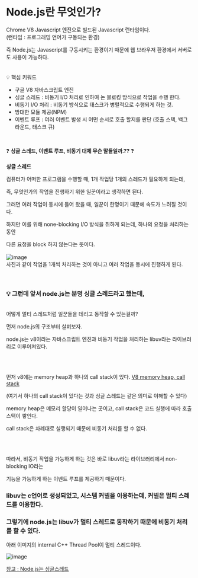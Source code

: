 # Node.js란 무엇인가?

Chrome V8 Javascript 엔진으로 빌드된 Javascript 런타임이다.<br>
(런타임 : 프로그래밍 언어가 구동되는 환경)<br>

즉 Node.js는 Javascript를 구동시키는 환경이기 때문에 웹 브라우저 환경에서 서버로도 사용이 가능하다.
<br><br><br>
💡 핵심 키워드

- 구글 V8 자바스크립트 엔진
- 싱글 스레드 : 비동기 I/O 처리로 인하여 논 블로킹 방식으로 작업을 수행 한다.
- 비동기 I/O 처리 : 비동기 방식으로 태스크가 병렬적으로 수행되게 하는 것.
- 방대한 모듈 제공(NPM)
- 이벤트 루프 : 여러 이벤트 발생 시 어떤 순서로 호출 할지를 판단 (호출 스택, 백그라운드, 태스크 큐)
<br>

❓ **싱글 스레드, 이벤트 루프, 비동기 대체 무슨 말들일까.??** ❓<br>
<br>
**싱글 스레드**

컴퓨터가 어떠한 프로그램을 수행할 때, 1개 작업당 1개의 스레드가 필요하게 되는데,<br>

즉, 무엇인가의 작업을 진행하기 위한 일꾼이라고 생각하면 된다.

그러면 여러 작업이 동시에 들어 왔을 때, 일꾼이 한명이기 때문에 속도가 느려질 것이다.

하지만 이를 위해 none-blocking I/O 방식을 취하게 되는데, 하나의 요청을 처리하는 동안

다른 요청을 block 하지 않는다는 뜻이다.
<br>
<br>
![image](https://github.com/yejun95/Today-I-Learn/assets/121341413/41b79c6e-8bd1-4d25-afa5-be5f31d013e5)
<br>
사진과 같이 작업을 1개씩 처리하는 것이 아니고 여러 작업을 동시에 진행하게 된다.
<br>
<br>
<br>
**<h3>💡 그런데 앞서 node.js는 분명 싱글 스레드라고 했는데,</h3>**
<br>
어떻게 멀티 스레드처럼 일꾼들을 데리고 동작할 수 있는걸까? 

먼저 node.js의 구조부터 살펴보자. 

node.js는 v8이라는 자바스크립트 엔진과 비동기 작업을 처리하는 libuv라는 라이브러리로 이루어져있다.

<br>
<br>

먼저 v8에는 memory heap과 하나의 call stack이 있다. [V8 memory heap, call stack](https://velog.io/@wjdwl002/V8-%EC%9E%90%EB%B0%94%EC%8A%A4%ED%81%AC%EB%A6%BD%ED%8A%B8-%EC%97%94%EC%A7%84%EC%9D%98-%EB%8F%99%EC%9E%91-%EB%B0%A9%EC%8B%9DMemory-Heap-Call-Stack)

(여기서 하나의 call stack이 있다는 것과 싱글 스레드는 같은 의미로 이해할 수 있다)

memory heap은 메모리 할당이 일어나는 곳이고, call stack은 코드 실행에 따라 호출 스택이 쌓인다.

call stack은 차례대로 실행되기 때문에 비동기 처리를 할 수 없다.

<br>
<br>

따라서, 비동기 작업을 가능하게 하는 것은 바로 libuv라는 라이브러리에서 non-blocking IO라는

기능을 가능하게 하는 이벤트 루프를 제공하기 때문이다. 

**<h3>libuv는 c언어로 생성되었고, 시스템 커넬을 이용하는데, 커넬은 멀티 스레드를 이용한다.</h3>**

**<h3>그렇기에 node.js는 libuv가 멀티 스레드로 동작하기 때문에 비동기 처리를 할 수 있다.</h3>**

아래 이미지의 internal C++ Thread Pool이 멀티 스레드이다.

![image](https://github.com/yejun95/Today-I-Learn/assets/121341413/91102e94-6e58-4ff2-9752-e3f762271d44)



[참고 : Node.js는 싱글스레드](https://velog.io/@daeseongkim/Node.js-Node.js%EB%8A%94-%EC%8B%B1%EA%B8%80-%EC%8A%A4%EB%A0%88%EB%93%9C)
